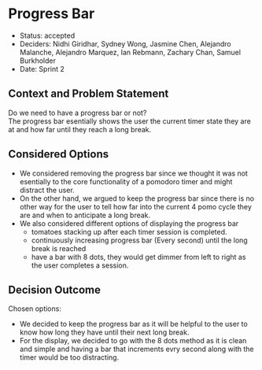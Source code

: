# Progress Bar

- Status: accepted
- Deciders: Nidhi Giridhar, Sydney Wong, Jasmine Chen, Alejandro Malanche, Alejandro Marquez, Ian Rebmann, Zachary Chan, Samuel Burkholder
- Date: Sprint 2

## Context and Problem Statement

Do we need to have a progress bar or not?  
The progress bar esentially shows the user the current timer state they are at and how far until they reach a long break.

## Considered Options

- We considered removing the progress bar since we thought it was not esentially to the core functionality of a pomodoro timer and might distract the user.
- On the other hand, we argued to keep the progress bar since there is no other way for the user to tell how far into the current 4 pomo cycle they are and when to anticipate a long break.
- We also considered different options of displaying the progress bar
  - tomatoes stacking up after each timer session is completed.
  - continuously increasing progress bar (Every second) until the long break is reached
  - have a bar with 8 dots, they would get dimmer from left to right as the user completes a session.

## Decision Outcome

Chosen options:

- We decided to keep the progress bar as it will be helpful to the user to know how long they have until their next long break.
- For the display, we decided to go with the 8 dots method as it is clean and simple and having a bar that increments evry second along with the timer would be too distracting.
